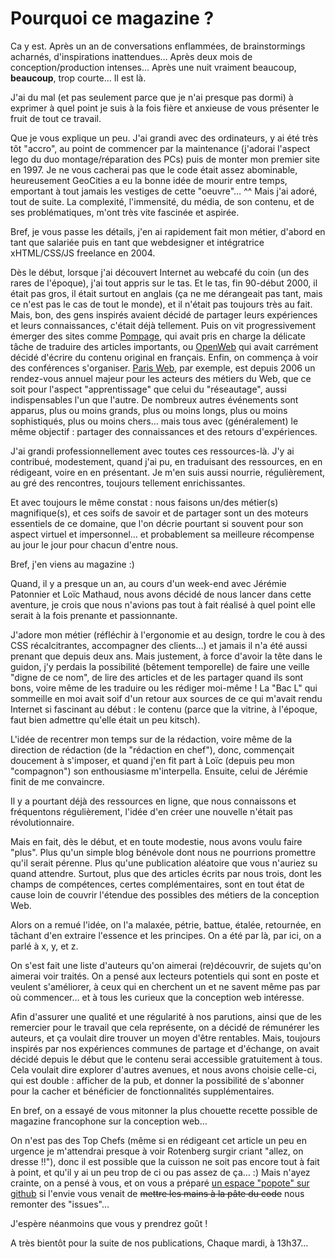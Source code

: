 # Pourquoi ce magazine ?

Ca y est.
Après un an de conversations enflammées, de brainstormings acharnés, d'inspirations inattendues…
Après deux mois de conception/production intenses…
Après une nuit vraiment beaucoup, **beaucoup**, trop courte…
Il est là.

J'ai du mal (et pas seulement parce que je n'ai presque pas dormi) à exprimer à quel point je suis à la fois fière et anxieuse de vous présenter le fruit de tout ce travail.

Que je vous explique un peu.
J'ai grandi avec des ordinateurs, y ai été très tôt "accro", au point de commencer par la maintenance (j'adorai l'aspect lego du duo montage/réparation des PCs) puis de monter mon premier site en 1997. Je ne vous cacherai pas que le code était assez abominable, heureusement GeoCities a eu la bonne idée de mourir entre temps, emportant à tout jamais les vestiges de cette "oeuvre"… ^^
Mais j'ai adoré, tout de suite. La complexité, l'immensité, du média, de son contenu, et de ses problématiques, m'ont très vite fascinée et aspirée.

Bref, je vous passe les détails, j'en ai rapidement fait mon métier, d'abord en tant que salariée puis en tant que webdesigner et intégratrice xHTML/CSS/JS freelance en 2004.

Dès le début, lorsque j'ai découvert Internet au webcafé du coin (un des rares de l'époque), j'ai tout appris sur le tas.
Et le tas, fin 90-début 2000, il était pas gros, il était surtout en anglais (ça ne me dérangeait pas tant, mais ce n'est pas le cas de tout le monde), et il n'était pas toujours très au fait.
Mais, bon, des gens inspirés avaient décidé de partager leurs expériences et leurs connaissances, c'était déjà tellement.
Puis on vit progressivement émerger des sites comme [Pompage](http://pompage.net), qui avait pris en charge la délicate tâche de traduire des articles importants, ou [OpenWeb](http://openweb.eu.org) qui avait carrément décidé d'écrire du contenu original en français.
Enfin, on commença à voir des conférences s'organiser. [Paris Web](http://paris-web.fr), par exemple, est depuis 2006 un rendez-vous annuel majeur pour les acteurs des métiers du Web, que ce soit pour l'aspect "apprentissage" que celui du "réseautage", aussi indispensables l'un que l'autre.
De nombreux autres événements sont apparus, plus ou moins grands, plus ou moins longs, plus ou moins sophistiqués, plus ou moins chers… mais tous avec (généralement) le même objectif : partager des connaissances et des retours d'expériences.

J'ai grandi professionnellement avec toutes ces ressources-là.
J'y ai contribué, modestement, quand j'ai pu, en traduisant des ressources, en en rédigeant, voire en en présentant.
Je m'en suis aussi nourrie, régulièrement, au gré des rencontres, toujours tellement enrichissantes.

Et avec toujours le même constat : nous faisons un/des métier(s) magnifique(s), et ces soifs de savoir et de partager sont un des moteurs essentiels de ce domaine, que l'on décrie pourtant si souvent pour son aspect virtuel et impersonnel… et probablement sa meilleure récompense au jour le jour pour chacun d'entre nous.

Bref, j'en viens au magazine :)

Quand, il y a presque un an, au cours d'un week-end avec Jérémie Patonnier et Loïc Mathaud, nous avons décidé de nous lancer dans cette aventure, je crois que nous n'avions pas tout à fait réalisé à quel point elle serait à la fois prenante et passionnante.

J'adore mon métier (réfléchir à l'ergonomie et au design, tordre le cou à des CSS récalcitrantes, accompagner des clients…) et jamais il n'a été aussi prenant que depuis deux ans.
Mais justement, à force d'avoir la tête dans le guidon, j'y perdais la possibilité (bêtement temporelle) de faire une veille "digne de ce nom", de lire des articles et de les partager quand ils sont bons, voire même de les traduire ou les rédiger moi-même !
La "Bac L" qui sommeille en moi avait soif d'un retour aux sources de ce qui m'avait rendu Internet si fascinant au début : le contenu (parce que la vitrine, à l'époque, faut bien admettre qu'elle était un peu kitsch).

L'idée de recentrer mon temps sur de la rédaction, voire même de la direction de rédaction (de la "rédaction en chef"), donc, commençait doucement à s'imposer, et quand j'en fit part à Loïc (depuis peu mon "compagnon") son enthousiasme m'interpella.
Ensuite, celui de Jérémie finit de me convaincre.

Il y a pourtant déjà des ressources en ligne, que nous connaissons et fréquentons régulièrement, l'idée d'en créer une nouvelle n'était pas révolutionnaire.

Mais en fait, dès le début, et en toute modestie, nous avons voulu faire "plus".
Plus qu'un simple blog bénévole dont nous ne pourrions promettre qu'il serait pérenne.
Plus qu'une publication aléatoire que vous n'auriez su quand attendre.
Surtout, plus que des articles écrits par nous trois, dont les champs de compétences, certes complémentaires, sont en tout état de cause loin de couvrir l'étendue des possibles des métiers de la conception Web.

Alors on a remué l'idée, on l'a malaxée, pétrie, battue, étalée, retournée, en tâchant d'en extraire l'essence et les principes.
On a été par là, par ici, on a parlé à x, y, et z.

On s'est fait une liste d'auteurs qu'on aimerai (re)découvrir, de sujets qu'on aimerai voir traités.
On a pensé aux lecteurs potentiels qui sont en poste et veulent s'améliorer, à ceux qui en cherchent un et ne savent même pas par où commencer… et à tous les curieux que la conception web intéresse.

Afin d'assurer une qualité et une régularité à nos parutions, ainsi que de les remercier pour le travail que cela représente, on a décidé de rémunérer les auteurs, et ça voulait dire trouver un moyen d'être rentables.
Mais, toujours inspirés par nos expériences communes de partage et d'échange, on avait décidé depuis le début que le contenu serai accessible gratuitement à tous.
Cela voulait dire explorer d'autres avenues, et nous avons choisie celle-ci, qui est double : afficher de la pub, et donner la possibilité de s'abonner pour la cacher et bénéficier de fonctionnalités supplémentaires.

En bref, on a essayé de vous mitonner la plus chouette recette possible de magazine francophone sur la conception web…

On n'est pas des Top Chefs (même si en rédigeant cet article un peu en urgence je m'attendrai presque à voir Rotenberg surgir criant "allez, on dresse !!"), donc il est possible que la cuisson ne soit pas encore tout à fait à point, et qu'il y ai un peu trop de ci ou pas assez de ça… :)
Mais n'ayez crainte, on a pensé à vous, et on vous a préparé [un espace "popote" sur github](https://github.com/loicm/t13h37-site) si l'envie vous venait de <del datetime="2012-05-15T11:56:57+00:00">mettre les mains à la pâte du code</del> nous remonter des "issues"…

J'espère néanmoins que vous y prendrez goût !

A très bientôt pour la suite de nos publications,
Chaque mardi, à 13h37…
